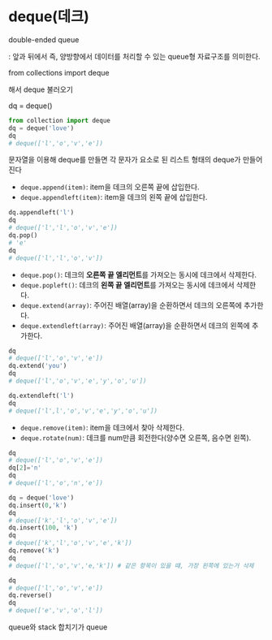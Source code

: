 # deque(데크)

double-ended queue

: 앞과 뒤에서 즉, 양방향에서 데이터를 처리할 수 있는 queue형 자료구조를 의미한다. 



from collections import deque

해서 deque 불러오기

dq = deque()

```python
from collection import deque
dq = deque('love')
dq
# deque(['l','o','v','e'])
```

문자열을 이용해 deque를 만들면 각 문자가 요소로 된 리스트 형태의 deque가 만들어진다



- `deque.append(item)`: item을 데크의 오른쪽 끝에 삽입한다.
- `deque.appendleft(item)`: item을 데크의 왼쪽 끝에 삽입한다.

```python
dq.appendleft('l')
dq
# deque(['l','l','o','v','e'])
dq.pop()
# 'e'
dq
# deque(['l','l','o','v'])
```



- `deque.pop()`: 데크의 **오른쪽 끝 엘리먼트**를 가져오는 동시에 데크에서 삭제한다.
- `deque.popleft()`: 데크의 **왼쪽 끝 엘리먼트**를 가져오는 동시에 데크에서 삭제한다.
- `deque.extend(array)`: 주어진 배열(array)을 순환하면서 데크의 오른쪽에 추가한다.
- `deque.extendleft(array)`: 주어진 배열(array)을 순환하면서 데크의 왼쪽에 추가한다.

```python
dq
# deque(['l','o','v','e'])
dq.extend('you')
dq
# deque(['l','o','v','e','y','o','u'])

dq.extendleft('l')
dq
# deque(['l',l','o','v','e','y','o','u'])
```



- `deque.remove(item)`: item을 데크에서 찾아 삭제한다.
- `deque.rotate(num)`: 데크를 num만큼 회전한다(양수면 오른쪽, 음수면 왼쪽).

```python
dq
# deque(['l','o','v','e'])
dq[2]='n'
dq
# deque(['l','o','n','e'])
```



```python
dq = deque('love')
dq.insert(0,'k')
dq
# deque(['k','l','o','v','e'])
dq.insert(100, 'k')
dq
# deque(['k','l','o','v','e','k'])
dq.remove('k')
dq
# deque(['l','o','v','e,'k']) # 같은 항목이 있을 떄, 가장 왼쪽에 있는거 삭제
```

```python
dq
# deque(['l','o','v','e'])
dq.reverse()
dq
# deque(['e','v','o','l'])
```



queue와 stack 합치기가 queue